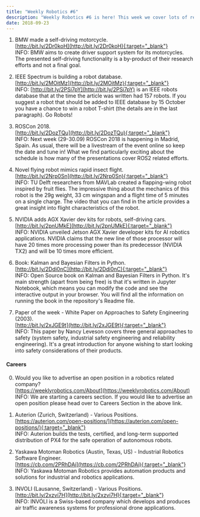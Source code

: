 ```yaml
---
title: "Weekly Robotics #6"
description: "Weekly Robotics #6 is here! This week we cover lots of recent news, there is something for ROS lovers who won't make it to Madrid, people interested in autonomous vehicles and as always something drone related. And a publication. Just the way the things should be."
date: 2018-09-23
---
```


1) BMW made a self-driving motorcycle.
<br>[http://bit.ly/2Dr0koH](http://bit.ly/2Dr0koH){:target="_blank"}<br>
INFO: BMW aims to create driver support system for its motorcycles. The presented self-driving functionality is a by-product of their research efforts and not a final goal. 

2) IEEE Spectrum is building a robot database.
<br>[http://bit.ly/2MOitMz](http://bit.ly/2MOitMz){:target="_blank"}<br>
INFO: [http://bit.ly/2PSi7pY](http://bit.ly/2PSi7pY) is an IEEE robots database that at the time the article was written had 157 robots. If you suggest a robot that should be added to IEEE database by 15 October you have a chance to win a robot T-shirt (the details are in the last paragraph). Go Robots!

3) ROSCon 2018.
<br>[http://bit.ly/2DozTQu](http://bit.ly/2DozTQu){:target="_blank"}<br>
INFO: Next week (29-30.09) ROSCon 2018 is happening in Madrid, Spain. As usual, there will be a livestream of the event online so keep the date and tune in! What we find particularly exciting about the schedule is how many of the presentations cover ROS2 related efforts.

4) Novel flying robot mimics rapid insect flight.
<br>[http://bit.ly/2Nrp0Sn](http://bit.ly/2Nrp0Sn){:target="_blank"}<br>
INFO: TU Delft researchers from MAVLab created a flapping-wing robot inspired by fruit flies. The impressive thing about the mechanics of this robot is the 29g weight, 33 cm wingspan and a flight time of 5 minutes on a single charge. The video that you can find in the article provides a great insight into flight characteristics of the robot.

5) NVIDIA adds AGX Xavier dev kits for robots, self-driving cars.
<br>[http://bit.ly/2pnUMkE](http://bit.ly/2pnUMkE){:target="_blank"}<br>
INFO: NVIDIA unveiled Jetson AGX Xavier developer kits for AI robotics applications. NVIDIA claims that the new line of those processor will have 20 times more processing power than its predecessor (NVIDIA TX2) and will be 10 times more efficient.

6) Book: Kalman and Bayesian Filters in Python.
<br>[http://bit.ly/2Ddi0nC](http://bit.ly/2Ddi0nC){:target="_blank"}<br>
INFO: Open Source book on Kalman and Bayesian Filters in Python. It's main strength (apart from being free) is that it's written in Jupyter Notebook, which means you can modify the code and see the interactive output in your browser. You will find all the information on running the book in the repository's Readme file.

7) Paper of the week - White Paper on Approaches to Safety Engineering (2003).
<br>[http://bit.ly/2xJGE9t](http://bit.ly/2xJGE9t){:target="_blank"}<br>
INFO: This paper by Nancy Leveson covers three general approaches to safety (system safety, industrial safety engineering and reliability engineering). It's a great introduction for anyone wishing to start looking into safety considerations of their products.


#### Careers

0) Would you like to advertise an open position in a robotics related company?
<br>[https://weeklyrobotics.com/About](https://weeklyrobotics.com/About)<br>
INFO: We are starting a careers section. If you would like to advertise an open position please head over to Careers Section in the above link.

1) Auterion (Zurich, Switzerland) - Various Positions.
<br>[https://auterion.com/open-positions/](https://auterion.com/open-positions/){:target="_blank"}<br>
INFO: Auterion builds the tests, certified, and long-term supported distribution of PX4 for the safe operation of autonomous robots.

2) Yaskawa Motoman Robotics (Austin, Texas, US) - Industrial Robotics Software Engineer.
<br>[https://cb.com/2PRhDAi](https://cb.com/2PRhDAi){:target="_blank"}<br>
INFO: Yaskawa Motoman Robotics provides automation products and solutions for industrial and robotics applications.

3) INVOLI (Lausanne, Switzerland) - Various Positions.
<br>[http://bit.ly/2xzvi7H](http://bit.ly/2xzvi7H){:target="_blank"}<br>
INFO: INVOLI is a Swiss-based company which develops and produces air traffic awareness systems for professional drone applications.